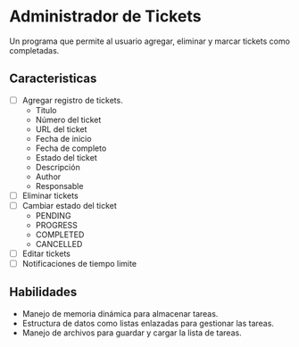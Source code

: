 # Administrador de Tickets
Un programa que permite al usuario agregar, eliminar y marcar tickets como completadas.

## Caracteristicas
- [ ] Agregar registro de tickets.
    - Titulo
    - Número del ticket
    - URL del ticket
    - Fecha de inicio
    - Fecha de completo
    - Estado del ticket
    - Descripción
    - Author
    - Responsable
- [ ] Eliminar tickets
- [ ] Cambiar estado del ticket
    - PENDING
    - PROGRESS
    - COMPLETED
    - CANCELLED
- [ ] Editar tickets
- [ ] Notificaciones de tiempo limite

## Habilidades
- Manejo de memoria dinámica para almacenar tareas.
- Estructura de datos como listas enlazadas para gestionar las tareas.
- Manejo de archivos para guardar y cargar la lista de tareas.
